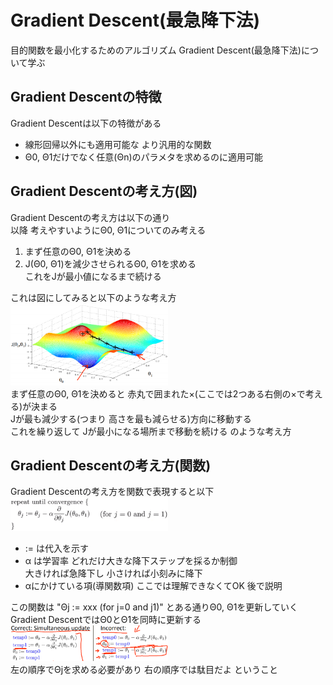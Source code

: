 # Gradient Descent(最急降下法)
目的関数を最小化するためのアルゴリズム Gradient Descent(最急降下法)について学ぶ  

## Gradient Descentの特徴
Gradient Descentは以下の特徴がある
* 線形回帰以外にも適用可能な より汎用的な関数
* Θ0, Θ1だけでなく任意(Θn)のパラメタを求めるのに適用可能

## Gradient Descentの考え方(図)
Gradient Descentの考え方は以下の通り  
以降 考えやすいようにΘ0, Θ1についてのみ考える
1. まず任意のΘ0, Θ1を決める
1. J(Θ0, Θ1)を減少させられるΘ0, Θ1を求める  
   これをJが最小値になるまで続ける  

これは図にしてみると以下のような考え方  
<img src="../../img/01_08_gradient_descent_graph.png" width=50%>  
まず任意のΘ0, Θ1を決めると 赤丸で囲まれた×(ここでは2つある右側の×で考える)が決まる  
Jが最も減少する(つまり 高さを最も減らせる)方向に移動する  
これを繰り返して Jが最小になる場所まで移動を続ける のような考え方  

## Gradient Descentの考え方(関数)
Gradient Descentの考え方を関数で表現すると以下  
<img src="../../img/01_08_gradient_descent_algorithm.png" width=50%>  
* := は代入を示す
* α は学習率 どれだけ大きな降下ステップを採るか制御  
  大きければ急降下し 小さければ小刻みに降下
* αにかけている項(導関数項) ここでは理解できなくてOK 後で説明

この関数は "Θj := xxx (for j=0 and j1)" とある通りΘ0, Θ1を更新していく  
Gradient DescentではΘ0とΘ1を同時に更新する  
<img src="../../img/01_08_gradient_descent_algorithm_simultaneous.png" width=50%>  
左の順序でΘjを求める必要があり 右の順序では駄目だよ ということ
